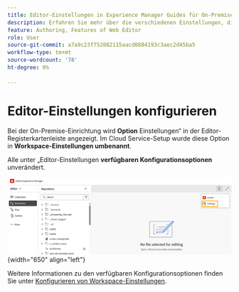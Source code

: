 ```yaml
---
title: Editor-Einstellungen in Experience Manager Guides für On-Premise
description: Erfahren Sie mehr über die verschiedenen Einstellungen, die in der Editor-Oberfläche von Experience Manager Guides für On-Premise verfügbar sind
feature: Authoring, Features of Web Editor
role: User
source-git-commit: a7a9c23f752082115aacd0884193c3aec2d45ba5
workflow-type: tm+mt
source-wordcount: '78'
ht-degree: 0%

---
```


# Editor-Einstellungen konfigurieren

Bei der On-Premise-Einrichtung wird **Option** Einstellungen“ in der Editor-Registerkartenleiste angezeigt. Im Cloud Service-Setup wurde diese Option in **Workspace-Einstellungen umbenannt**.

Alle unter „Editor-Einstellungen **verfügbaren Konfigurationsoptionen** unverändert.


![Editor-Einstellung für On-Premise](assets/editor-settings-on-prem.png){width="650" align="left"}


Weitere Informationen zu den verfügbaren Konfigurationsoptionen finden Sie unter [Konfigurieren von Workspace-Einstellungen](../cs-install-guide/workspace-settings.md).



